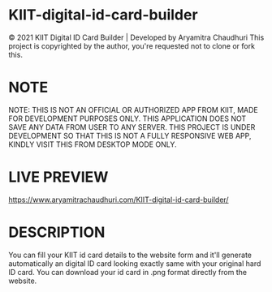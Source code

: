 # KIIT-digital-id-card-builder
© 2021 KIIT Digital ID Card Builder | Developed by Aryamitra Chaudhuri
This project is copyrighted by the author, you're requested not to clone or fork this.

# NOTE
NOTE: THIS IS NOT AN OFFICIAL OR AUTHORIZED APP FROM KIIT, MADE FOR DEVELOPMENT PURPOSES ONLY. THIS APPLICATION DOES NOT SAVE ANY DATA FROM USER TO ANY SERVER.
THIS PROJECT IS UNDER DEVELOPMENT SO THAT THIS IS NOT A FULLY RESPONSIVE WEB APP, KINDLY VISIT THIS FROM DESKTOP MODE ONLY.

# LIVE PREVIEW
https://www.aryamitrachaudhuri.com/KIIT-digital-id-card-builder/

# DESCRIPTION
You can fill your KIIT id card details to the website form and it'll generate automatically an digital ID card looking exactly same with your original hard ID card.
You can download your id card in .png format directly from the website.
